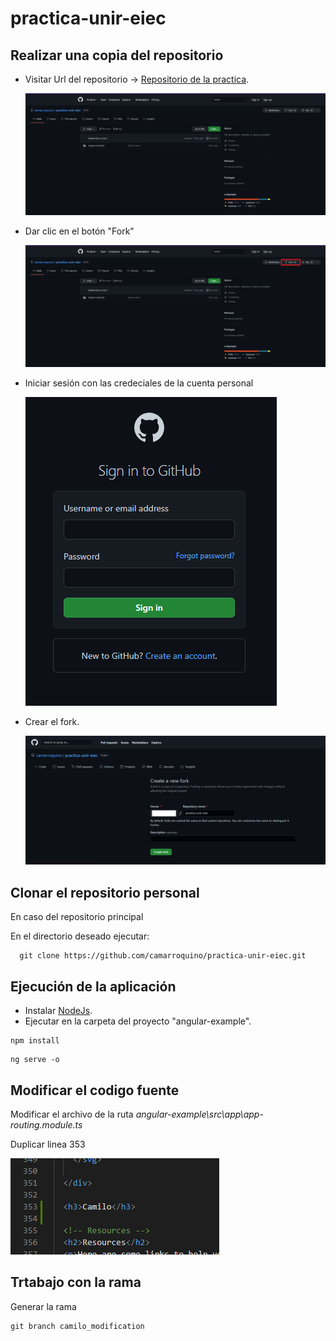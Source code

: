 # practica-unir-eiec

## Realizar una copia del repositorio

- Visitar Url del repositorio -> [Repositorio de la practica](https://github.com/camarroquino/practica-unir-eiec).

  ![Repositorio](1.png "Repositorio")

- Dar clic en el botón "Fork"
  
  ![Fork](2.png "Fork")

- Iniciar sesión con las credeciales de la cuenta personal

  ![Login](3.png "Login")

- Crear el fork.

  ![Link](4.png "Link")

## Clonar el repositorio personal

En caso del repositorio principal

En el directorio deseado ejecutar:

```
  git clone https://github.com/camarroquino/practica-unir-eiec.git
```

## Ejecución de la aplicación

- Instalar [NodeJs](https://nodejs.org/en/).
- Ejecutar en la carpeta del proyecto "angular-example".

```
npm install
```

```
ng serve -o
```

## Modificar el codigo fuente

Modificar el archivo de la ruta *angular-example\src\app\app-routing.module.ts*

Duplicar linea 353

  ![Code](5.png "Code")

## Trtabajo con la rama

Generar la rama
```
git branch camilo_modification
```